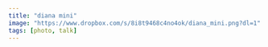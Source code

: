 ```yaml
---
title: "diana mini"
image: "https://www.dropbox.com/s/8i8t9468c4no4ok/diana_mini.png?dl=1"
tags: [photo, talk]
---
```

